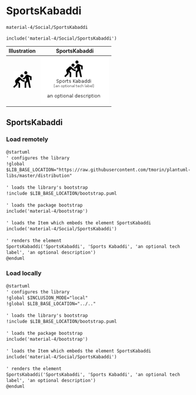 # SportsKabaddi


```text
material-4/Social/SportsKabaddi
```

```text
include('material-4/Social/SportsKabaddi')
```



| Illustration | SportsKabaddi |
| :---: | :---: |
| ![illustration for Illustration](../../material-4/Social/SportsKabaddi.png) | ![illustration for SportsKabaddi](../../material-4/Social/SportsKabaddi.Local.png) |




## SportsKabaddi

### Load remotely
```plantuml
@startuml
' configures the library
!global $LIB_BASE_LOCATION="https://raw.githubusercontent.com/tmorin/plantuml-libs/master/distribution"

' loads the library's bootstrap
!include $LIB_BASE_LOCATION/bootstrap.puml

' loads the package bootstrap
include('material-4/bootstrap')

' loads the Item which embeds the element SportsKabaddi
include('material-4/Social/SportsKabaddi')

' renders the element
SportsKabaddi('SportsKabaddi', 'Sports Kabaddi', 'an optional tech label', 'an optional description')
@enduml
```

### Load locally
```plantuml
@startuml
' configures the library
!global $INCLUSION_MODE="local"
!global $LIB_BASE_LOCATION="../.."

' loads the library's bootstrap
!include $LIB_BASE_LOCATION/bootstrap.puml

' loads the package bootstrap
include('material-4/bootstrap')

' loads the Item which embeds the element SportsKabaddi
include('material-4/Social/SportsKabaddi')

' renders the element
SportsKabaddi('SportsKabaddi', 'Sports Kabaddi', 'an optional tech label', 'an optional description')
@enduml
```


